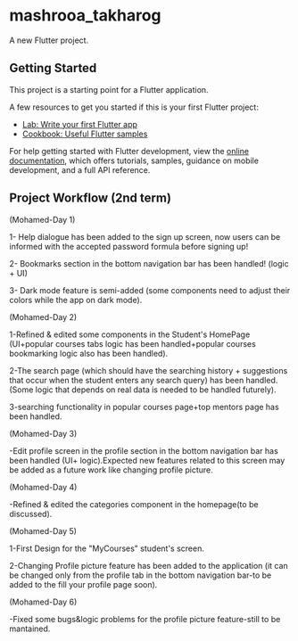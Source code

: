 # mashrooa_takharog

A new Flutter project.

## Getting Started

This project is a starting point for a Flutter application.

A few resources to get you started if this is your first Flutter project:

- [Lab: Write your first Flutter app](https://docs.flutter.dev/get-started/codelab)
- [Cookbook: Useful Flutter samples](https://docs.flutter.dev/cookbook)

For help getting started with Flutter development, view the
[online documentation](https://docs.flutter.dev/), which offers tutorials,
samples, guidance on mobile development, and a full API reference.

## Project Workflow (2nd term)

(Mohamed-Day 1)

1- Help dialogue has been added to the sign up screen, now users can be informed with the 
accepted password formula before signing up!

2- Bookmarks section in the bottom navigation bar has been handled! (logic + UI)

3- Dark mode feature is semi-added (some components need to adjust their colors while the app
on dark mode).

(Mohamed-Day 2)

1-Refined & edited some components in the Student's HomePage (UI+popular courses tabs logic
has been handled+popular courses bookmarking logic also has been handled).

2-The search page (which should have the searching history + suggestions that occur when the 
student enters any search query) has been handled. (Some logic that depends on real data is 
needed to be handled futurely).

3-searching functionality in popular courses page+top mentors page has been handled.

(Mohamed-Day 3)

-Edit profile screen in the profile section in the bottom navigation bar has been handled (UI+
logic).Expected new features related to this screen may be added as a future work like changing
profile picture.


(Mohamed-Day 4)

-Refined & edited the categories component in the homepage(to be discussed).


(Mohamed-Day 5)

1-First Design for the "MyCourses" student's screen.

2-Changing Profile picture feature has been added to the application (it can be changed only from the profile tab in the bottom navigation bar-to be added to the fill your profile page soon).


(Mohamed-Day 6)

-Fixed some bugs&logic problems for the profile picture feature-still to be mantained.


